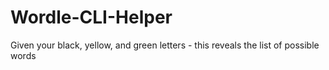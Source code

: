 # Wordle-CLI-Helper
Given your black, yellow, and green letters - this reveals the list of possible words
